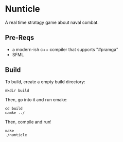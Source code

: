 # Nunticle
A real time stratagy game about naval combat. <br>

## Pre-Reqs
* a modern-ish c++ compiler that supports "#pramga"
* SFML

## Build
To build, create a empty build directory:
```
mkdir build
```
Then, go into it and run cmake:
```
cd build
camke ../
```
Then, compile and run!
```
make
./nunticle
```
